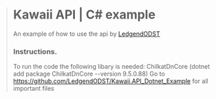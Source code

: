 > # Kawaii API | C# example
> An example of how to use the api by [LedgendODST](https://github.com/LedgendODST)
> 
> ### Instructions.
> To run the code the following libary is needed: ChilkatDnCore
> (dotnet add package ChilkatDnCore --version 9.5.0.88)
> Go to https://github.com/LedgendODST/Kawaii.API_Dotnet_Example for all important files
